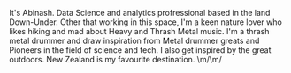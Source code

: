 It's Abinash. Data Science and analytics profressional based in the land Down-Under. Other that working in this space, I'm a keen nature lover who likes hiking and mad
about Heavy and Thrash Metal music. I'm a thrash metal drummer and draw inspiration from Metal drummer greats and Pioneers in the field of science and tech. I also get
inspired by the great outdoors. New Zealand is my favourite destination.
\m/\m/
